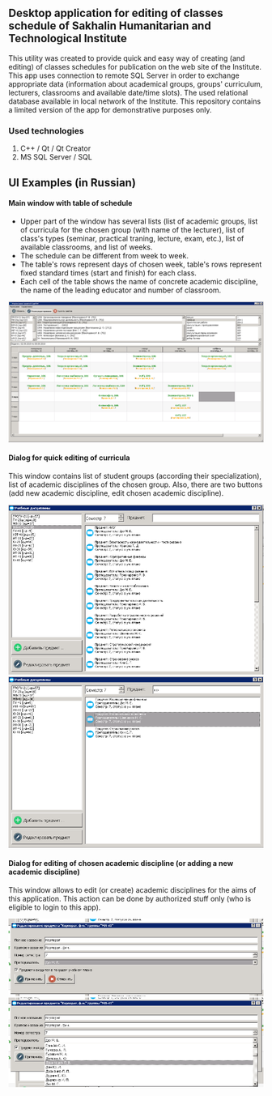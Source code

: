 ## Desktop application for editing of classes schedule of Sakhalin Humanitarian and Technological Institute

This utility was created to provide quick and easy way of creating (and editing) of classes schedules for publication on the web site of the Institute. This app uses connection to remote SQL Server in order to exchange appropriate data (information about academical groups, groups' curriculum, lecturers, classrooms and available date/time slots). The used relational database available in local network of the Institute. This repository contains a limited version of the app for demonstrative purposes only.

### Used technologies
1. C++ / Qt / Qt Creator
2. MS SQL Server / SQL

## UI Examples (in Russian)

#### Main window with table of schedule

* Upper part of the window has several lists (list of academic groups, list of curricula for the chosen group (with name of the lecturer), list of class's types (seminar, practical traning, lecture, exam, etc.), list of available classrooms, and list of weeks.
* The schedule can be different from week to week.
* The table's rows represent days of chosen week, table's rows represent fixed standard times (start and finish) for each class. 
* Each cell of the table shows the name of concrete academic discipline, the name of the leading educator and number of classroom.

![UI](https://github.com/PavelSobolev/Qt/blob/master/Qt-Database-Demo/uiimg/01.png)

#### Dialog for quick editing of curricula 

This window contains list of student groups (according their specialization), list of academic disciplines of the chosen group. Also, there are two buttons (add new academic discipline, edit chosen academic discipline).

![UI](https://github.com/PavelSobolev/Qt/blob/master/Qt-Database-Demo/uiimg/02.png) ![UI](https://github.com/PavelSobolev/Qt/blob/master/Qt-Database-Demo/uiimg/0_2.png)

#### Dialog for editing of chosen academic discipline (or adding a new academic discipline)

This window allows to edit (or create) academic disciplines for the aims of this application. This action can be done by authorized stuff only (who is eligible to login to this app).

![UI](https://github.com/PavelSobolev/Qt/blob/master/Qt-Database-Demo/uiimg/03.png) ![UI](https://github.com/PavelSobolev/Qt/blob/master/Qt-Database-Demo/uiimg/04.png)
